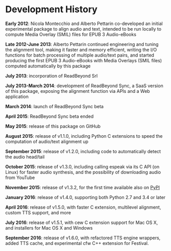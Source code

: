 # Development History

**Early 2012**: Nicola Montecchio and Alberto Pettarin
co-developed an initial experimental package
to align audio and text, intended to be run locally
to compute Media Overlay (SMIL) files for
EPUB 3 Audio-eBooks

**Late 2012-June 2013**: Alberto Pettarin
continued engineering and tuning the alignment tool,
making it faster and memory efficient,
writing the I/O functions for batch processing
of multiple audio/text pairs,
and started producing the first EPUB 3 Audio-eBooks
with Media Overlays (SMIL files) computed automatically
by this package

**July 2013**: incorporation of ReadBeyond Srl

**July 2013-March 2014**: development of ReadBeyond Sync,
a SaaS version of this package,
exposing the alignment function via APIs
and a Web application

**March 2014**: launch of ReadBeyond Sync beta

**April 2015**: ReadBeyond Sync beta ended

**May 2015**: release of this package on GitHub

**August 2015**: release of v1.1.0, including Python C extensions
to speed the computation of audio/text alignment up

**September 2015**: release of v1.2.0,
including code to automatically detect the audio head/tail

**October 2015**: release of v1.3.0,
including calling espeak via its C API (on Linux)
for faster audio synthesis, and the possibility
of downloading audio from YouTube

**November 2015**: release of v1.3.2,
for the first time available
also on [PyPI](https://pypi.python.org/pypi/aeneas/)

**January 2016**: release of v1.4.0,
supporting both Python 2.7 and 3.4 or later

**April 2016**: release of v1.5.0,
with faster C extension, multilevel alignment,
custom TTS support, and more

**July 2016**: release of v1.5.1,
with cew C extension support for Mac OS X,
and installers for Mac OS X and Windows

**September 2016**: release of v1.6.0,
with refactored TTS engine wrappers,
added TTS cache, and
experimental cfw C++ extension for Festival.

